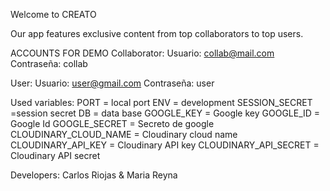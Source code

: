 Welcome to CREATO

Our app features exclusive content from top collaborators to top users.

ACCOUNTS FOR DEMO
Collaborator:
Usuario: collab@mail.com
Contraseña: collab

User:
Usuario: user@gmail.com
Contraseña: user

Used variables:
PORT = local port
ENV = development
SESSION_SECRET =session secret
DB = data base
GOOGLE_KEY = Google key
GOOGLE_ID = Google Id
GOOGLE_SECRET = Secreto de google
CLOUDINARY_CLOUD_NAME = Cloudinary cloud name
CLOUDINARY_API_KEY = Cloudinary API key
CLOUDINARY_API_SECRET = Cloudinary API secret

Developers:
Carlos Riojas & Maria Reyna